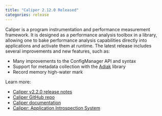 ```yaml
---
title: "Caliper 2.12.0 Released"
categories: release
---
```


Caliper is a program instrumentation and performance measurement framework. It is designed as a performance analysis toolbox in a library, allowing one to bake performance analysis capabilities directly into applications and activate them at runtime. The latest release includes several improvements and new features, such as:

- Many improvements to the ConfigManager API and syntax
- Support for metadata collection with the [Adiak](https://github.com/LLNL/Adiak) library
- Record memory high-water mark

Learn more:

- [Caliper v2.2.0 release notes](https://github.com/LLNL/Caliper/releases/tag/v2.2.0)
- [Caliper GitHub repo](https://github.com/LLNL/Caliper)
- [Caliper documentation](https://llnl.github.io/Caliper/)
- [Caliper: Application Introspection System](https://computing.llnl.gov/projects/caliper)
